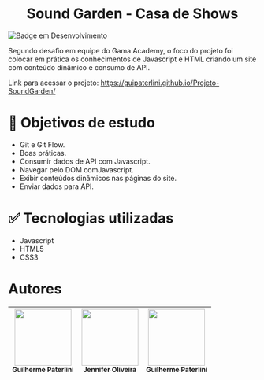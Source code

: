 <h1 align="center"> Sound Garden - Casa de Shows </h1>

![Badge em Desenvolvimento](http://img.shields.io/static/v1?label=STATUS&message=EM%20DESENVOLVIMENTO&color=GREEN&style=for-the-badge)

Segundo desafio em equipe do Gama Academy, o foco do projeto foi colocar em prática os conhecimentos de Javascript e HTML criando um site com conteúdo dinâmico e consumo de API.

Link para acessar o projeto: https://guipaterlini.github.io/Projeto-SoundGarden/

# 📁 Objetivos de estudo
- Git e Git Flow.
- Boas práticas.
- Consumir dados de API com Javascript.
- Navegar pelo DOM comJavascript.
- Exibir conteúdos dinâmicos nas páginas do site.
- Enviar dados para API.


# ✅ Tecnologias utilizadas

- Javascript
- HTML5
- CSS3

# Autores

| [<img src="https://avatars.githubusercontent.com/guipaterlini" width=115><br><sub>Guilherme Paterlini</sub>](https://github.com/guipaterlini) |  [<img src="https://avatars.githubusercontent.com/JenniferOSF" width=115><br><sub>Jennifer Oliveira</sub>](https://github.com/JenniferOSF) |  [<img src="https://avatars.githubusercontent.com/guipaterlini" width=115><br><sub>Guilherme Paterlini</sub>](https://github.com/guipaterlini) |
| :---: | :---: | :---: |
